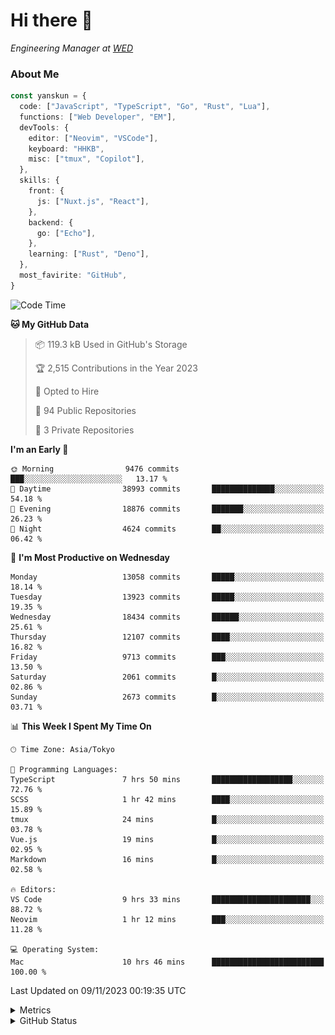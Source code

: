 # Hi there&nbsp;:wave:

<!-- ![Alt text](https://spotify-recently-played-readme.vercel.app/api?user=31kynbuubkiu3r4qh4hjuaglhfay) -->

_Engineering Manager at [WED](https://github.com/wedinc)_

### About Me

```ts
const yanskun = {
  code: ["JavaScript", "TypeScript", "Go", "Rust", "Lua"],
  functions: ["Web Developer", "EM"],
  devTools: {
    editor: ["Neovim", "VSCode"],
    keyboard: "HHKB",
    misc: ["tmux", "Copilot"],
  },
  skills: {
    front: {
      js: ["Nuxt.js", "React"],
    },
    backend: {
      go: ["Echo"],
    },
    learning: ["Rust", "Deno"],
  },
  most_favirite: "GitHub",
}
```

<!--START_SECTION:waka-->
![Code Time](http://img.shields.io/badge/Code%20Time-543%20hrs%2041%20mins-blue)

**🐱 My GitHub Data** 

> 📦 119.3 kB Used in GitHub's Storage 
 > 
> 🏆 2,515 Contributions in the Year 2023
 > 
> 💼 Opted to Hire
 > 
> 📜 94 Public Repositories 
 > 
> 🔑 3 Private Repositories 
 > 
**I'm an Early 🐤** 

```text
🌞 Morning                9476 commits        ███░░░░░░░░░░░░░░░░░░░░░░   13.17 % 
🌆 Daytime                38993 commits       ██████████████░░░░░░░░░░░   54.18 % 
🌃 Evening                18876 commits       ███████░░░░░░░░░░░░░░░░░░   26.23 % 
🌙 Night                  4624 commits        ██░░░░░░░░░░░░░░░░░░░░░░░   06.42 % 
```
📅 **I'm Most Productive on Wednesday** 

```text
Monday                   13058 commits       █████░░░░░░░░░░░░░░░░░░░░   18.14 % 
Tuesday                  13923 commits       █████░░░░░░░░░░░░░░░░░░░░   19.35 % 
Wednesday                18434 commits       ██████░░░░░░░░░░░░░░░░░░░   25.61 % 
Thursday                 12107 commits       ████░░░░░░░░░░░░░░░░░░░░░   16.82 % 
Friday                   9713 commits        ███░░░░░░░░░░░░░░░░░░░░░░   13.50 % 
Saturday                 2061 commits        █░░░░░░░░░░░░░░░░░░░░░░░░   02.86 % 
Sunday                   2673 commits        █░░░░░░░░░░░░░░░░░░░░░░░░   03.71 % 
```


📊 **This Week I Spent My Time On** 

```text
🕑︎ Time Zone: Asia/Tokyo

💬 Programming Languages: 
TypeScript               7 hrs 50 mins       ██████████████████░░░░░░░   72.76 % 
SCSS                     1 hr 42 mins        ████░░░░░░░░░░░░░░░░░░░░░   15.89 % 
tmux                     24 mins             █░░░░░░░░░░░░░░░░░░░░░░░░   03.78 % 
Vue.js                   19 mins             █░░░░░░░░░░░░░░░░░░░░░░░░   02.95 % 
Markdown                 16 mins             █░░░░░░░░░░░░░░░░░░░░░░░░   02.58 % 

🔥 Editors: 
VS Code                  9 hrs 33 mins       ██████████████████████░░░   88.72 % 
Neovim                   1 hr 12 mins        ███░░░░░░░░░░░░░░░░░░░░░░   11.28 % 

💻 Operating System: 
Mac                      10 hrs 46 mins      █████████████████████████   100.00 % 
```


 Last Updated on 09/11/2023 00:19:35 UTC
<!--END_SECTION:waka-->

<details>
  <summary>Metrics</summary>
  <img src="https://github.com/yanskun/yanskun/blob/main/github-metrics.svg" alt="Metrics">
</details>

<details>
  <summary>GitHub Status</summary>
  <picture>
    <source media="(prefers-color-scheme: dark)" srcset="https://raw.githubusercontent.com/yanskun/yanskun/master/profile-summary-card-output/nord_dark/0-profile-details.svg">
   <img src="https://raw.githubusercontent.com/yanskun/yanskun/master/profile-summary-card-output/default/0-profile-details.svg">
  </picture>
  <br>
  <picture>
    <source media="(prefers-color-scheme: dark)" srcset="https://raw.githubusercontent.com/yanskun/yanskun/master/profile-summary-card-output/nord_dark/1-repos-per-language.svg">
   <img src="https://raw.githubusercontent.com/yanskun/yanskun/master/profile-summary-card-output/default/1-repos-per-language.svg">
  </picture>
  <picture>
    <source media="(prefers-color-scheme: dark)" srcset="https://raw.githubusercontent.com/yanskun/yanskun/master/profile-summary-card-output/nord_dark/2-most-commit-language.svg">
   <img src="https://raw.githubusercontent.com/yanskun/yanskun/master/profile-summary-card-output/default/2-most-commit-language.svg">
  </picture>
  <br>
  <picture>
    <source media="(prefers-color-scheme: dark)" srcset="https://raw.githubusercontent.com/yanskun/yanskun/master/profile-summary-card-output/nord_dark/3-stats.svg">
   <img src="https://raw.githubusercontent.com/yanskun/yanskun/master/profile-summary-card-output/default/3-stats.svg">
  </picture>
  <picture>
    <source media="(prefers-color-scheme: dark)" srcset="https://raw.githubusercontent.com/yanskun/yanskun/master/profile-summary-card-output/nord_dark/4-productive-time.svg">
   <img src="https://raw.githubusercontent.com/yanskun/yanskun/master/profile-summary-card-output/default/4-productive-time.svg">
  </picture>
</details>
